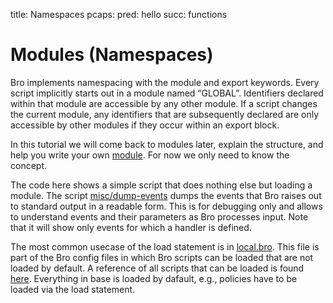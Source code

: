 title: Namespaces
pcaps: 
pred: hello
succ: functions

Modules (Namespaces)
=====================

Bro implements namespacing with the module and export keywords.
Every script implicitly starts out in a module named “GLOBAL”. 
Identifiers declared within that module are accessible by any other module. 
If a script changes the current module, any identifiers that are subsequently 
declared are only accessible by other modules if they occur within an export block.

In this tutorial we will come back to modules later, explain the structure, and help 
you write your own [module](http://try.bro.org/example/module). For now we only need to know the concept.


The code here shows a simple script that does nothing else but loading a module. The script 
[misc/dump-events](https://www.bro.org/sphinx/scripts/policy/misc/dump-events.bro.html) dumps 
the events that Bro raises out to standard output in a readable form. This is for debugging only 
and allows to understand events and their parameters as Bro processes input. 
Note that it will show only events for which a handler is defined.

The most common usecase of the load statement is in [local.bro](https://www.bro.org/sphinx/components/broctl/README.html#site-specific-customization).
This file is part of the Bro config files in which Bro scripts can be loaded that are not loaded by default.
A reference of all scripts that can be loaded is found [here](https://www.bro.org/sphinx/script-reference/scripts.html).
Everything in base is loaded by dafault, e.g., policies have to be loaded via the load statement.


